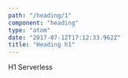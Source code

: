 ```yaml
---
path: "/heading/1"
component: "heading"
type: "atom"
date: "2017-07-12T17:12:33.962Z"
title: "Heading h1"
---
```

<codeblock>
  <Heading.h1>
    H1 Serverless
  </Heading.h1>
</codeblock>

